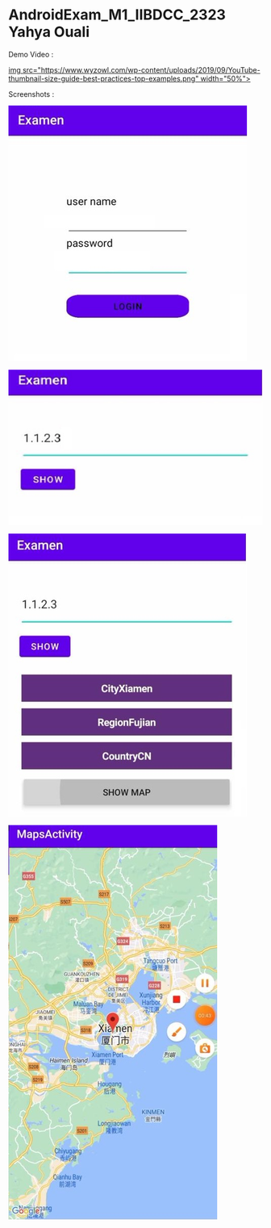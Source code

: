 # AndroidExam_M1_IIBDCC_2323 Yahya Ouali

Demo Video :

[img src="https://www.wyzowl.com/wp-content/uploads/2019/09/YouTube-thumbnail-size-guide-best-practices-top-examples.png" width="50%">]([https://www.youtube.com/watch?v=Hc79sDi3f0U](https://www.youtube.com/watch?v=zFXho3zLgNE) "AndroidExam_M1_IIBDCC_2323 Yahya Ouali Demo
")


Screenshots :

![11](https://raw.githubusercontent.com/marshmelloyahya/AndroidExam_M1_IIBDCC_2323/main/Screenshots/Login.jpeg)

![22](https://raw.githubusercontent.com/marshmelloyahya/AndroidExam_M1_IIBDCC_2323/main/Screenshots/SHow.jpeg)

![33](https://raw.githubusercontent.com/marshmelloyahya/AndroidExam_M1_IIBDCC_2323/main/Screenshots/Locations.jpeg)

![44](https://raw.githubusercontent.com/marshmelloyahya/AndroidExam_M1_IIBDCC_2323/main/Screenshots/Map.jpeg)



